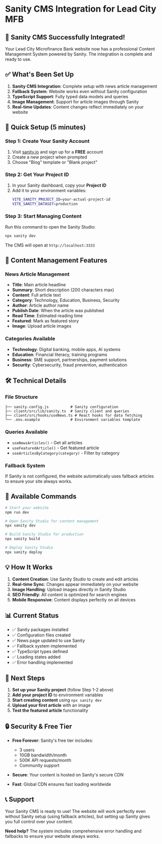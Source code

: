 # Sanity CMS Integration for Lead City MFB

## 🎉 **Sanity CMS Successfully Integrated!**

Your Lead City Microfinance Bank website now has a professional Content Management System powered by Sanity. The integration is complete and ready to use.

## ✅ **What's Been Set Up**

1. **Sanity CMS Integration**: Complete setup with news article management
2. **Fallback System**: Website works even without Sanity configuration 
3. **TypeScript Support**: Fully typed data models and queries
4. **Image Management**: Support for article images through Sanity
5. **Real-time Updates**: Content changes reflect immediately on your website

## 🚀 **Quick Setup (5 minutes)**

### Step 1: Create Your Sanity Account
1. Visit [sanity.io](https://sanity.io) and sign up for a **FREE** account
2. Create a new project when prompted
3. Choose "Blog" template or "Blank project"

### Step 2: Get Your Project ID
1. In your Sanity dashboard, copy your **Project ID** 
2. Add it to your environment variables:
   ```bash
   VITE_SANITY_PROJECT_ID=your-actual-project-id
   VITE_SANITY_DATASET=production
   ```

### Step 3: Start Managing Content
Run this command to open the Sanity Studio:
```bash
npx sanity dev
```

The CMS will open at `http://localhost:3333`

## 📝 **Content Management Features**

### News Article Management
- **Title**: Main article headline
- **Summary**: Short description (200 characters max)
- **Content**: Full article text
- **Category**: Technology, Education, Business, Security
- **Author**: Article author name
- **Publish Date**: When the article was published
- **Read Time**: Estimated reading time
- **Featured**: Mark as featured story
- **Image**: Upload article images

### Categories Available
- **Technology**: Digital banking, mobile apps, AI systems
- **Education**: Financial literacy, training programs  
- **Business**: SME support, partnerships, payment solutions
- **Security**: Cybersecurity, fraud prevention, authentication

## 🛠 **Technical Details**

### File Structure
```
├── sanity.config.js          # Sanity configuration
├── client/src/lib/sanity.ts  # Sanity client and queries
├── client/src/hooks/useNews.ts # React hooks for data fetching
└── .env.example              # Environment variables template
```

### Queries Available
- `useNewsArticles()` - Get all articles
- `useFeaturedArticle()` - Get featured article
- `useArticlesByCategory(category)` - Filter by category

### Fallback System
If Sanity is not configured, the website automatically uses fallback articles to ensure your site always works.

## 🔧 **Available Commands**

```bash
# Start your website
npm run dev

# Open Sanity Studio for content management
npx sanity dev

# Build Sanity Studio for production
npx sanity build

# Deploy Sanity Studio
npx sanity deploy
```

## 💡 **How It Works**

1. **Content Creation**: Use Sanity Studio to create and edit articles
2. **Real-time Sync**: Changes appear immediately on your website
3. **Image Handling**: Upload images directly in Sanity Studio
4. **SEO Friendly**: All content is optimized for search engines
5. **Mobile Responsive**: Content displays perfectly on all devices

## 📊 **Current Status**

- ✅ Sanity packages installed
- ✅ Configuration files created  
- ✅ News page updated to use Sanity
- ✅ Fallback system implemented
- ✅ TypeScript types defined
- ✅ Loading states added
- ✅ Error handling implemented

## 🎯 **Next Steps**

1. **Set up your Sanity project** (follow Step 1-2 above)
2. **Add your project ID** to environment variables
3. **Start creating content** using `npx sanity dev`
4. **Upload your first article** with an image
5. **Test the featured article** functionality

## 🔒 **Security & Free Tier**

- **Free Forever**: Sanity's free tier includes:
  - 3 users
  - 10GB bandwidth/month
  - 500K API requests/month
  - Community support

- **Secure**: Your content is hosted on Sanity's secure CDN
- **Fast**: Global CDN ensures fast loading worldwide

## 📞 **Support**

Your Sanity CMS is ready to use! The website will work perfectly even without Sanity setup (using fallback articles), but setting up Sanity gives you full control over your content.

**Need help?** The system includes comprehensive error handling and fallbacks to ensure your website always works.
